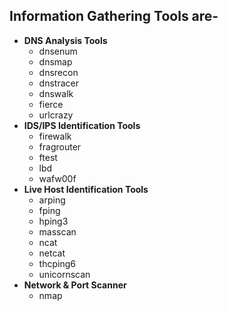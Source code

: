 ## Information Gathering Tools are-

- **DNS Analysis Tools**
  - dnsenum
  - dnsmap
  - dnsrecon
  - dnstracer
  - dnswalk
  - fierce
  - urlcrazy
- **IDS/IPS Identification Tools**
  - firewalk
  - fragrouter
  - ftest
  - lbd
  - wafw00f
- **Live Host Identification Tools**
  - arping
  - fping
  - hping3
  - masscan
  - ncat
  - netcat
  - thcping6
  - unicornscan 
- **Network & Port Scanner**
  - nmap
